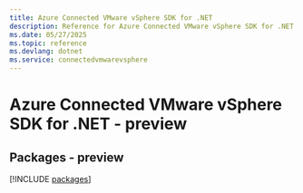 ```yaml
---
title: Azure Connected VMware vSphere SDK for .NET
description: Reference for Azure Connected VMware vSphere SDK for .NET
ms.date: 05/27/2025
ms.topic: reference
ms.devlang: dotnet
ms.service: connectedvmwarevsphere
---
```

# Azure Connected VMware vSphere SDK for .NET - preview
## Packages - preview
[!INCLUDE [packages](connected-vmware-vsphere-index.md)]